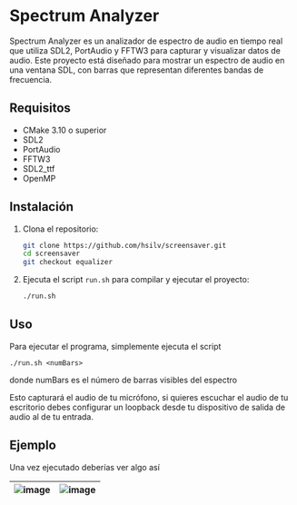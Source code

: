 # Spectrum Analyzer

Spectrum Analyzer es un analizador de espectro de audio en tiempo real que utiliza SDL2, PortAudio y FFTW3 para capturar y visualizar datos de audio. Este proyecto está diseñado para mostrar un espectro de audio en una ventana SDL, con barras que representan diferentes bandas de frecuencia.

## Requisitos

- CMake 3.10 o superior
- SDL2
- PortAudio
- FFTW3
- SDL2_ttf
- OpenMP

## Instalación

1. Clona el repositorio:

    ```sh
    git clone https://github.com/hsilv/screensaver.git
    cd screensaver
    git checkout equalizer
    ```

2. Ejecuta el script `run.sh` para compilar y ejecutar el proyecto:

    ```sh
    ./run.sh
    ```

## Uso

Para ejecutar el programa, simplemente ejecuta el script 
```
./run.sh <numBars>
```
donde numBars es el número de barras visibles del espectro

Esto capturará el audio de tu micrófono, si quieres escuchar el audio de tu escritorio debes configurar un loopback desde tu dispositivo de salida de audio al de tu entrada.

## Ejemplo
Una vez ejecutado deberías ver algo así

| ![image](https://github.com/user-attachments/assets/4534678a-6667-4a12-b6a7-a398e99a8809) | ![image](https://github.com/user-attachments/assets/3d5cc3ba-e114-44ec-91ff-3de4937e3abd) |
| ------ | ----- |
